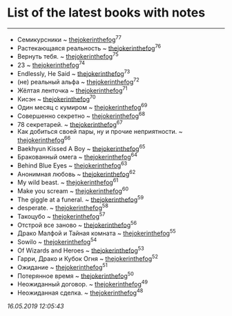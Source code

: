 # List of the latest books with notes
---

* Семикурсники ~ [thejokerinthefog](users/317/317244423-vkontakte)<sup>77</sup>
* Растекающаяся реальность ~ [thejokerinthefog](users/317/317244423-vkontakte)<sup>76</sup>
* Вернуть тебя. ~ [thejokerinthefog](users/317/317244423-vkontakte)<sup>75</sup>
* 23 ~ [thejokerinthefog](users/317/317244423-vkontakte)<sup>74</sup>
* Endlessly, He Said ~ [thejokerinthefog](users/317/317244423-vkontakte)<sup>73</sup>
* (не) реальный альфа ~ [thejokerinthefog](users/317/317244423-vkontakte)<sup>72</sup>
* Жёлтая ленточка ~ [thejokerinthefog](users/317/317244423-vkontakte)<sup>71</sup>
* Кисэн ~ [thejokerinthefog](users/317/317244423-vkontakte)<sup>70</sup>
* Один месяц с кумиром ~ [thejokerinthefog](users/317/317244423-vkontakte)<sup>69</sup>
* Совершенно секретно ~ [thejokerinthefog](users/317/317244423-vkontakte)<sup>68</sup>
* 78 секретарей. ~ [thejokerinthefog](users/317/317244423-vkontakte)<sup>67</sup>
* Как добиться своей пары, ну и прочие неприятности. ~ [thejokerinthefog](users/317/317244423-vkontakte)<sup>66</sup>
* Baekhyun Kissed A Boy ~ [thejokerinthefog](users/317/317244423-vkontakte)<sup>65</sup>
* Бракованный омега ~ [thejokerinthefog](users/317/317244423-vkontakte)<sup>64</sup>
* Behind Blue Eyes ~ [thejokerinthefog](users/317/317244423-vkontakte)<sup>63</sup>
* Анонимная любовь ~ [thejokerinthefog](users/317/317244423-vkontakte)<sup>62</sup>
* My wild beast. ~ [thejokerinthefog](users/317/317244423-vkontakte)<sup>61</sup>
* Make you scream ~ [thejokerinthefog](users/317/317244423-vkontakte)<sup>60</sup>
* The giggle at a funeral. ~ [thejokerinthefog](users/317/317244423-vkontakte)<sup>59</sup>
* desperate. ~ [thejokerinthefog](users/317/317244423-vkontakte)<sup>58</sup>
* Такоцубо ~ [thejokerinthefog](users/317/317244423-vkontakte)<sup>57</sup>
* Отстрой все заново ~ [thejokerinthefog](users/317/317244423-vkontakte)<sup>56</sup>
* Драко Малфой и Тайная комната ~ [thejokerinthefog](users/317/317244423-vkontakte)<sup>55</sup>
* Sowilo ~ [thejokerinthefog](users/317/317244423-vkontakte)<sup>54</sup>
* Of Wizards and Heroes ~ [thejokerinthefog](users/317/317244423-vkontakte)<sup>53</sup>
* Гарри, Драко и Кубок Огня ~ [thejokerinthefog](users/317/317244423-vkontakte)<sup>52</sup>
* Ожидание ~ [thejokerinthefog](users/317/317244423-vkontakte)<sup>51</sup>
* Потерянное время ~ [thejokerinthefog](users/317/317244423-vkontakte)<sup>50</sup>
* Неожиданный договор. ~ [thejokerinthefog](users/317/317244423-vkontakte)<sup>49</sup>
* Неожиданная сделка. ~ [thejokerinthefog](users/317/317244423-vkontakte)<sup>48</sup>


_16.05.2019 12:05:43_
